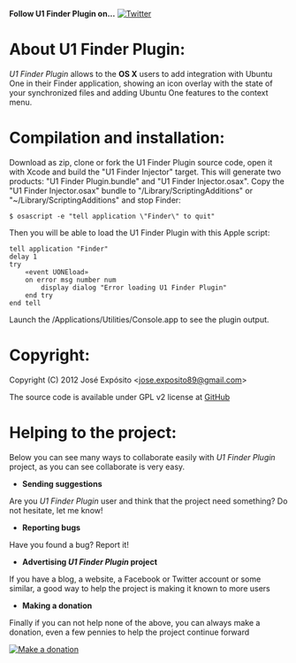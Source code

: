 **Follow U1 Finder Plugin on...** [![](https://lh3.googleusercontent.com/-kRgKvb-T4_4/T9psNwZN3TI/AAAAAAAAANA/pwasxapdWm0/s33/twitter.png "Twitter")](https://twitter.com/#!/Jose__Exposito)

About U1 Finder Plugin:
=======================

_U1 Finder Plugin_ allows to the **OS X** users to add integration with Ubuntu One in their Finder application, showing an icon overlay with the state of your synchronized files and adding Ubuntu One features to the context menu.


Compilation and installation:
=============================

Download as zip, clone or fork the U1 Finder Plugin source code, open it with Xcode and build the "U1 Finder Injector" target. This will generate two products: "U1 Finder Plugin.bundle" and "U1 Finder Injector.osax".
Copy the "U1 Finder Injector.osax" bundle to "/Library/ScriptingAdditions" or "~/Library/ScriptingAdditions" and stop Finder:

    $ osascript -e "tell application \"Finder\" to quit"

Then you will be able to load the U1 Finder Plugin with this Apple script:

    tell application "Finder"
	delay 1
	try
		«event UONEload»
    	on error msg number num
    		display dialog "Error loading U1 Finder Plugin"
    	end try
    end tell


Launch the /Applications/Utilities/Console.app to see the plugin output.


Copyright:
==========

Copyright (C) 2012 José Expósito <<jose.exposito89@gmail.com>> 

The source code is available under GPL v2 license at [GitHub](https://github.com/JoseExposito/U1-Finder-Plugin)


Helping to the project:
=======================

Below you can see many ways to collaborate easily with _U1 Finder Plugin_ project, as you
can see collaborate is very easy.

+ **Sending suggestions**

 Are you _U1 Finder Plugin_ user and think that the project need something? Do not hesitate, let me know!


+ **Reporting bugs**

 Have you found a bug? Report it!

+ **Advertising _U1 Finder Plugin_ project**

 If you have a blog, a website, a Facebook or Twitter account or some similar, a good way to help the project is making it known to more users


+ **Making a donation**

 Finally if you can not help none of the above, you can always make a donation, even a few pennies to help the project continue forward

 [![](https://www.paypal.com/en_US/i/btn/btn_donateCC_LG.gif "Make a donation")](https://www.paypal.com/cgi-bin/webscr?cmd=_donations&business=FT2KS37PVG8PU&lc=US&item_name=Egg%20Software&currency_code=EUR&bn=PP%2dDonationsBF%3abtn_donateCC_LG%2egif%3aNonHosted)
